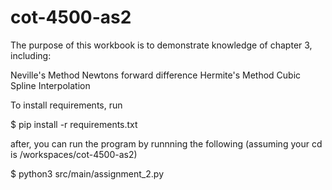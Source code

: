 # cot-4500-as2

The purpose of this workbook is to demonstrate knowledge of chapter 3, including:

Neville's Method
Newtons forward difference
Hermite's Method
Cubic Spline Interpolation

To install requirements, run

$ pip install -r requirements.txt

after, you can run the program by runnning the following
(assuming your cd is /workspaces/cot-4500-as2)

$ python3 src/main/assignment_2.py